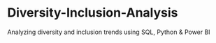 # Diversity-Inclusion-Analysis
Analyzing diversity and inclusion trends using SQL, Python &amp; Power BI
